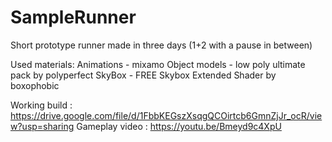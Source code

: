 # SampleRunner
Short prototype runner made in three days (1+2 with a pause in between)

Used materials:
Animations - mixamo 
Object models - low poly ultimate pack by polyperfect
SkyBox - FREE Skybox Extended Shader by boxophobic


Working build : https://drive.google.com/file/d/1FbbKEGszXsqgQCOirtcb6GmnZjJr_ocR/view?usp=sharing
Gameplay video : https://youtu.be/Bmeyd9c4XpU

